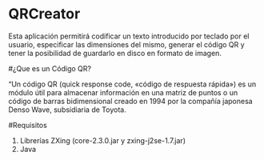 # QRCreator
Esta aplicación permitirá codificar un texto introducido por teclado por el usuario,
especificar las dimensiones del mismo, generar el código QR y tener la posibilidad de 
guardarlo en disco en formato de imagen.

#¿Que es un Código QR?

“Un código QR (quick response code, «código de respuesta rápida»)
es un módulo útil para almacenar información en una matriz de puntos
o un código de barras bidimensional creado en 1994 por la compañía japonesa Denso Wave, subsidiaria de Toyota.

#Requisitos
1. Librerías ZXing (core-2.3.0.jar y zxing-j2se-1.7.jar)
2. Java
